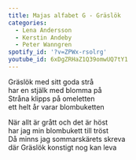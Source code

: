 ```yaml
---
title: Majas alfabet G - Gräslök
categories:
  - Lena Andersson
  - Kerstin Andeby
  - Peter Wanngren
spotify_id: '?v=ZPWx-rsolrg'
youtube_id: 6xDgZRHaZ1Q39omwUQ7tY1
---
```

Gräslök med sitt goda strå\
har en stjälk med blomma på\
Stråna klipps på omeletten\
ett helt år varar blombuketten

När allt är grått och det är höst\
har jag min blombukett till tröst\
Då minns jag sommarskärets skreva\
där Gräslök konstigt nog kan leva
